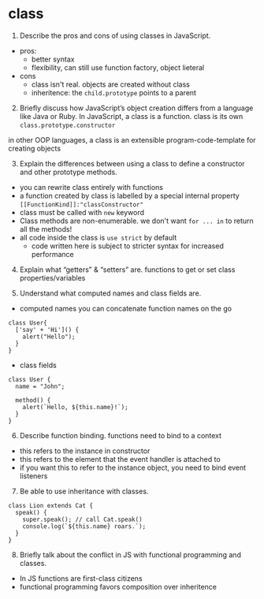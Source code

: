 # class

1. Describe the pros and cons of using classes in JavaScript.

- pros:
    - better syntax
    - flexibility, can still use function factory, object lieteral
- cons
    - class isn't real. objects are created without class
    - inheritence: the `child.prototype` points to a parent
    

2. Briefly discuss how JavaScript’s object creation differs from a language like Java or Ruby.
In JavaScript, a class is a function. class is its own `class.prototype.constructor`

in other OOP languages, a class is an extensible program-code-template for creating objects

3. Explain the differences between using a class to define a constructor and other prototype methods.
- you can rewrite class entirely with functions
- a function created by class is labelled by a special internal property `[[FunctionKind]]:"classConstructor"`
- class must be called with `new` keyword
- Class methods are non-enumerable. we don't want `for ... in` to return all the methods!
- all code inside the class is `use strict` by default
    - code written here is subject to stricter syntax for increased performance

4. Explain what “getters” & “setters” are.
functions to get or set class properties/variables

5. Understand what computed names and class fields are.
- computed names
you can concatenate function names on the go
```
class User{
  ['say' + 'Hi']() {
    alert("Hello");
  }
}
```
- class fields
```
class User {
  name = "John";

  method() {
    alert(`Hello, ${this.name}!`);
  }
}
```

6. Describe function binding.
functions need to bind to a context
- this refers to the instance in constructor
- this refers to the element that the event handler is attached to
- if you want this to refer to the instance object, you need to bind event listeners

7. Be able to use inheritance with classes.

```
class Lion extends Cat {
  speak() {
    super.speak(); // call Cat.speak()
    console.log(`${this.name} roars.`);
  }
}

```


8. Briefly talk about the conflict in JS with functional programming and classes.

- In JS functions are first-class citizens
- functional programming favors composition over inheritence
